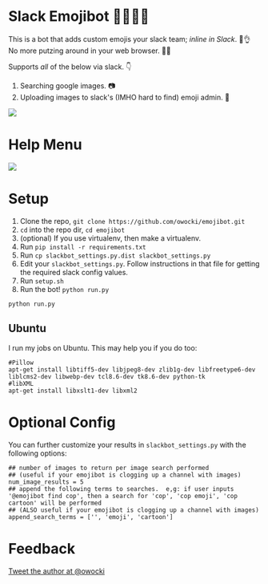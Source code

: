 # Slack Emojibot 💩🤖🌈💨

This is a bot that adds custom emojis your slack team; *inline in Slack*. 🤔👌  No more putzing around in your web browser. 💃🎉

Supports *all* of the below via slack. 👇

1. Searching google images. 📷
2. Uploading images to slack's (IMHO hard to find) emoji admin. 🚀

<img src='https://raw.githubusercontent.com/owocki/emojibot/master/examples/howto.gif' />

# Help Menu

<img src='http://bits.owocki.com/0q1i460V1S0n/Image%202016-06-21%20at%2010.02.13%20AM.png' />

# Setup

1. Clone the repo, `git clone https://github.com/owocki/emojibot.git`
2. `cd` into the repo dir, `cd emojibot`
3. (optional) If you use virtualenv, then make a virtualenv.
4. Run `pip install -r requirements.txt`
5. Run `cp slackbot_settings.py.dist slackbot_settings.py`
6. Edit your `slackbot_settings.py`.  Follow instructions in that file for getting the required slack config values.
7. Run `setup.sh`
8. Run the bot!  `python run.py`

```
python run.py
```

## Ubuntu

I run my jobs on Ubuntu.  This may help you if you do too:

```
#Pillow
apt-get install libtiff5-dev libjpeg8-dev zlib1g-dev libfreetype6-dev liblcms2-dev libwebp-dev tcl8.6-dev tk8.6-dev python-tk
#libXML
apt-get install libxslt1-dev libxml2

```

# Optional Config

You can further customize your results in `slackbot_settings.py` with the following options:

```
## number of images to return per image search performed
## (useful if your emojibot is clogging up a channel with images)
num_image_results = 5
## append the following terms to searches.  e,g: if user inputs '@emojibot find cop', then a search for 'cop', 'cop emoji', 'cop cartoon' will be performed
## (ALSO useful if your emojibot is clogging up a channel with images)
append_search_terms = ['', 'emoji', 'cartoon']
```

# Feedback

[Tweet the author at @owocki](http://twitter.com/owocki)

<!-- Google Analytics --> 
<img src='https://ga-beacon.appspot.com/UA-1014419-15/owocki/emojibot' style='width:1px; height:1px;' >